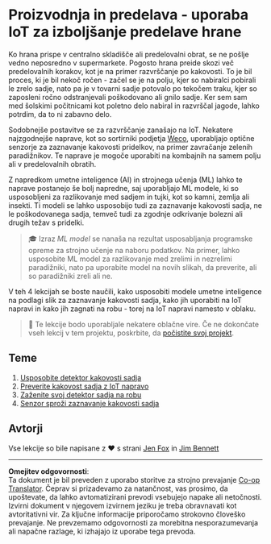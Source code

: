 <!--
CO_OP_TRANSLATOR_METADATA:
{
  "original_hash": "3764e089adf2d5801272bc0895f8498b",
  "translation_date": "2025-08-28T12:03:50+00:00",
  "source_file": "4-manufacturing/README.md",
  "language_code": "sl"
}
-->
# Proizvodnja in predelava - uporaba IoT za izboljšanje predelave hrane

Ko hrana prispe v centralno skladišče ali predelovalni obrat, se ne pošlje vedno neposredno v supermarkete. Pogosto hrana preide skozi več predelovalnih korakov, kot je na primer razvrščanje po kakovosti. To je bil proces, ki je bil nekoč ročen - začel se je na polju, kjer so nabiralci pobirali le zrelo sadje, nato pa je v tovarni sadje potovalo po tekočem traku, kjer so zaposleni ročno odstranjevali poškodovano ali gnilo sadje. Ker sem sam med šolskimi počitnicami kot poletno delo nabiral in razvrščal jagode, lahko potrdim, da to ni zabavno delo.

Sodobnejše postavitve se za razvrščanje zanašajo na IoT. Nekatere najzgodnejše naprave, kot so sortirniki podjetja [Weco](https://wecotek.com), uporabljajo optične senzorje za zaznavanje kakovosti pridelkov, na primer zavračanje zelenih paradižnikov. Te naprave je mogoče uporabiti na kombajnih na samem polju ali v predelovalnih obratih.

Z napredkom umetne inteligence (AI) in strojnega učenja (ML) lahko te naprave postanejo še bolj napredne, saj uporabljajo ML modele, ki so usposobljeni za razlikovanje med sadjem in tujki, kot so kamni, zemlja ali insekti. Ti modeli se lahko usposobijo tudi za zaznavanje kakovosti sadja, ne le poškodovanega sadja, temveč tudi za zgodnje odkrivanje bolezni ali drugih težav s pridelki.

> 🎓 Izraz *ML model* se nanaša na rezultat usposabljanja programske opreme za strojno učenje na naboru podatkov. Na primer, lahko usposobite ML model za razlikovanje med zrelimi in nezrelimi paradižniki, nato pa uporabite model na novih slikah, da preverite, ali so paradižniki zreli ali ne.

V teh 4 lekcijah se boste naučili, kako usposobiti modele umetne inteligence na podlagi slik za zaznavanje kakovosti sadja, kako jih uporabiti na IoT napravi in kako jih zagnati na robu - torej na IoT napravi namesto v oblaku.

> 💁 Te lekcije bodo uporabljale nekatere oblačne vire. Če ne dokončate vseh lekcij v tem projektu, poskrbite, da [počistite svoj projekt](../clean-up.md).

## Teme

1. [Usposobite detektor kakovosti sadja](./lessons/1-train-fruit-detector/README.md)
1. [Preverite kakovost sadja z IoT napravo](./lessons/2-check-fruit-from-device/README.md)
1. [Zaženite svoj detektor sadja na robu](./lessons/3-run-fruit-detector-edge/README.md)
1. [Senzor sproži zaznavanje kakovosti sadja](./lessons/4-trigger-fruit-detector/README.md)

## Avtorji

Vse lekcije so bile napisane z ♥️ s strani [Jen Fox](https://github.com/jenfoxbot) in [Jim Bennett](https://GitHub.com/JimBobBennett)

---

**Omejitev odgovornosti**:  
Ta dokument je bil preveden z uporabo storitve za strojno prevajanje [Co-op Translator](https://github.com/Azure/co-op-translator). Čeprav si prizadevamo za natančnost, vas prosimo, da upoštevate, da lahko avtomatizirani prevodi vsebujejo napake ali netočnosti. Izvirni dokument v njegovem izvirnem jeziku je treba obravnavati kot avtoritativni vir. Za ključne informacije priporočamo strokovno človeško prevajanje. Ne prevzemamo odgovornosti za morebitna nesporazumevanja ali napačne razlage, ki izhajajo iz uporabe tega prevoda.